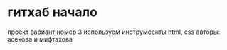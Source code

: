 # гитхаб начало

проект вариант номер 3
используем инструмеенты html, css
авторы: асекова и мифтахова  
